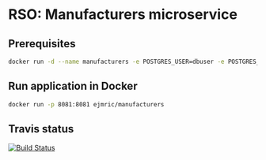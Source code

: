 # RSO: Manufacturers microservice

## Prerequisites

```bash
docker run -d --name manufacturers -e POSTGRES_USER=dbuser -e POSTGRES_PASSWORD=postgres -e POSTGRES_DB=manufacturer -p 5433:5432 postgres:latest
```

## Run application in Docker

```bash
docker run -p 8081:8081 ejmric/manufacturers
```

## Travis status 
[![Build Status](https://travis-ci.org/cloud-computing-project/manufacturers.svg?branch=master)](https://travis-ci.org/cloud-computing-project/manufacturers)